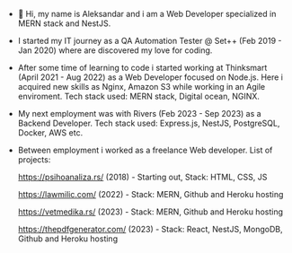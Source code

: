 - 👋 Hi, my name is Aleksandar and i am a Web Developer specialized in MERN stack and NestJS.

- I started my IT journey as a QA Automation Tester @ Set++ (Feb 2019 - Jan 2020) where are discovered my love for coding.

- After some time of learning to code i started working at Thinksmart (April 2021 - Aug 2022) as a Web Developer focused on Node.js. Here i acquired new skills as Nginx, Amazon S3 while working in an Agile enviroment. Tech stack used: MERN stack, Digital ocean, NGINX.

- My next employment was with Rivers (Feb 2023 - Sep 2023) as a Backend Developer. Tech stack used:  Express.js, NestJS, PostgreSQL, Docker, AWS etc.

- Between employment i worked as a freelance Web developer. List of projects:

  https://psihoanaliza.rs/ (2018) - Starting out, Stack: HTML, CSS, JS
  
  https://lawmilic.com/ (2022) - Stack: MERN, Github and Heroku hosting
  
  https://vetmedika.rs/ (2023) - Stack: MERN, Github and Heroku hosting
  
  https://thepdfgenerator.com/ (2023) - Stack: React, NestJS, MongoDB, Github and Heroku hosting
  
<!---
salEZY/salEZY is a ✨ special ✨ repository because its `README.md` (this file) appears on your GitHub profile.
You can click the Preview link to take a look at your changes.
--->
